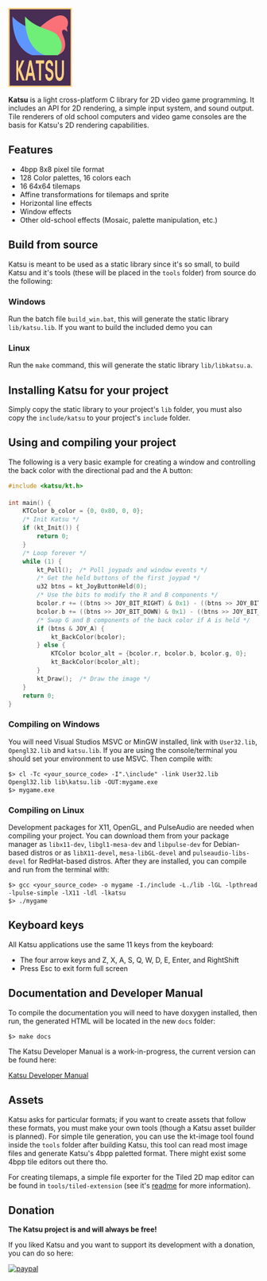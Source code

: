 ![](./res/images/klogo.png)

**Katsu** is a light cross-platform C library for 2D video game programming. It 
includes an API for 2D rendering, a simple input system, and sound output. 
Tile renderers of old school computers and video game consoles are the basis 
for Katsu's 2D rendering capabilities.


## Features

+ 4bpp 8x8 pixel tile format
+ 128 Color palettes, 16 colors each
+ 16 64x64 tilemaps
+ Affine transformations for tilemaps and sprite
+ Horizontal line effects
+ Window effects
+ Other old-school effects (Mosaic, palette manipulation, etc.)


## Build from source

Katsu is meant to be used as a static library since it's so small, to build Katsu and it's tools (these will be placed in the ```tools``` folder) from source do the following:

### Windows

Run the batch file ```build_win.bat```, this will generate the static library ```lib/katsu.lib```. If you want to build the included demo you can 

### Linux

Run the ```make``` command, this will generate the static library ```lib/libkatsu.a```.

## Installing Katsu for your project

Simply copy the static library to your project's ```lib``` folder, you must also copy the ```include/katsu``` to your project's ```include``` folder.


## Using and compiling your project

The following is a very basic example for creating a window and controlling the back color with the directional pad and the A button:

```c
#include <katsu/kt.h>

int main() {
    KTColor b_color = {0, 0x80, 0, 0};
    /* Init Katsu */
    if (kt_Init()) {
        return 0;
    }
    /* Loop forever */
    while (1) {
        kt_Poll();  /* Poll joypads and window events */
        /* Get the held buttons of the first joypad */
        u32 btns = kt_JoyButtonHeld(0);
        /* Use the bits to modify the R and B components */
        bcolor.r += ((btns >> JOY_BIT_RIGHT) & 0x1) - ((btns >> JOY_BIT_LEFT) & 0x1);
        bcolor.b += ((btns >> JOY_BIT_DOWN) & 0x1) - ((btns >> JOY_BIT_UP) & 0x1);
        /* Swap G and B components of the back color if A is held */		
        if (btns & JOY_A) {
            kt_BackColor(bcolor);
        } else {
            KTColor bcolor_alt = {bcolor.r, bcolor.b, bcolor.g, 0};
            kt_BackColor(bcolor_alt);
        }
        kt_Draw();  /* Draw the image */
    }
    return 0;
}
```

### Compiling on Windows

You will need Visual Studios MSVC or MinGW installed, link with ```User32.lib```, ```Opengl32.lib``` and ```katsu.lib```. If you are using the console/terminal you should set your environment to use MSVC. Then compile with:

```
$> cl -Tc <your_source_code> -I".\include" -link User32.lib Opengl32.lib lib\katsu.lib -OUT:mygame.exe
$> mygame.exe
```

### Compiling on Linux

Development packages for X11, OpenGL, and PulseAudio are needed when compiling your project. You can download them from your package manager as ```libx11-dev```, ```libgl1-mesa-dev``` and ```libpulse-dev``` for Debian-based distros or as ```libX11-devel```, ```mesa-libGL-devel``` and ```pulseaudio-libs-devel``` for RedHat-based distros. After they are installed, you can compile and run from the terminal with:

```
$> gcc <your_source_code> -o mygame -I./include -L./lib -lGL -lpthread -lpulse-simple -lX11 -ldl -lkatsu
$> ./mygame
```

## Keyboard keys

All Katsu applications use the same 11 keys from the keyboard:

- The four arrow keys and Z, X, A, S, Q, W, D, E, Enter, and RightShift
- Press Esc to exit form full screen


## Documentation and Developer Manual

To compile the documentation you will need to have doxygen installed, then run, the generated HTML will be located in the new ```docs``` folder:
```
$> make docs
```

The Katsu Developer Manual is a work-in-progress, the current version can be found here:

[Katsu Developer Manual](./res/katsu_dev_man.pdf)

## Assets

Katsu asks for particular formats; if you want to create assets that follow these 
formats, you must make your own tools (though a Katsu asset builder is planned). For simple
tile generation, you can use the kt-image tool found inside the ```tools``` folder after
building Katsu, this tool can read most image files and generate Katsu's 4bpp paletted format.
There might exist some 4bpp tile editors out there tho.

For creating tilemaps, a simple file exporter for the Tiled 2D map editor can be found in ```tools/tiled-extension``` (see it's [readme](./tools/tiled-extension/README.md) for more information).

## Donation
**The Katsu project is and will always be free!**

If you liked Katsu and you want to support its development with a donation, you can do so here:

[![paypal](https://www.paypalobjects.com/en_US/i/btn/btn_donateCC_LG.gif)](https://www.paypal.com/donate?hosted_button_id=H9AEAYCDAYCB6)






